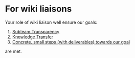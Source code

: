 # For wiki liaisons

Your role of wiki liaison well ensure our goals:

1. [Subteam Transparency](../index.md#subteam-transparency)
2. [Knowledge Transfer](../index.md#knowledge-transfer)
3. [Concrete, small steps (with deliverables) towards our goal](../index.md#concrete-small-steps-with-deliverables-towards-our-goal)

are met.